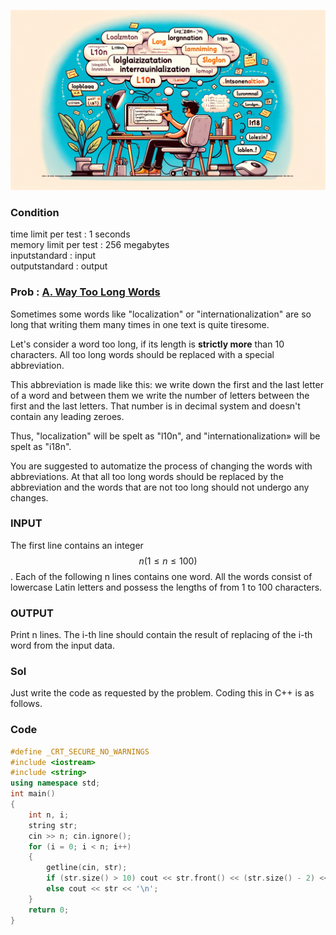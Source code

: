 ![Alt text](/img/CODEFORCES/71A.png)

### Condition
time limit per test : 1 seconds   
memory limit per test : 256 megabytes     
inputstandard : input   
outputstandard : output   

### Prob : [A. Way Too Long Words](https://codeforces.com/problemset/problem/71/A)
Sometimes some words like "localization" or "internationalization" are so long that writing them many times in one text is quite tiresome.

Let's consider a word too long, if its length is **strictly more** than 10 characters. All too long words should be replaced with a special abbreviation.

This abbreviation is made like this: we write down the first and the last letter of a word and between them we write the number of letters between the first and the last letters. That number is in decimal system and doesn't contain any leading zeroes.

Thus, "localization" will be spelt as "l10n", and "internationalization» will be spelt as "i18n".

You are suggested to automatize the process of changing the words with abbreviations. At that all too long words should be replaced by the abbreviation and the words that are not too long should not undergo any changes.



### INPUT
The first line contains an integer $$n (1 ≤ n ≤ 100)$$. Each of the following n lines contains one word. All the words consist of lowercase Latin letters and possess the lengths of from 1 to 100 characters.

### OUTPUT
Print n lines. The i-th line should contain the result of replacing of the i-th word from the input data.


### Sol
Just write the code as requested by the problem. Coding this in C++ is as follows.

### Code
```c++
#define _CRT_SECURE_NO_WARNINGS
#include <iostream>
#include <string>
using namespace std;
int main()
{
	int n, i;
	string str;
	cin >> n; cin.ignore();
	for (i = 0; i < n; i++)
	{
		getline(cin, str);
		if (str.size() > 10) cout << str.front() << (str.size() - 2) << str.back() << '\n';
		else cout << str << '\n';
	}
	return 0;
}
```